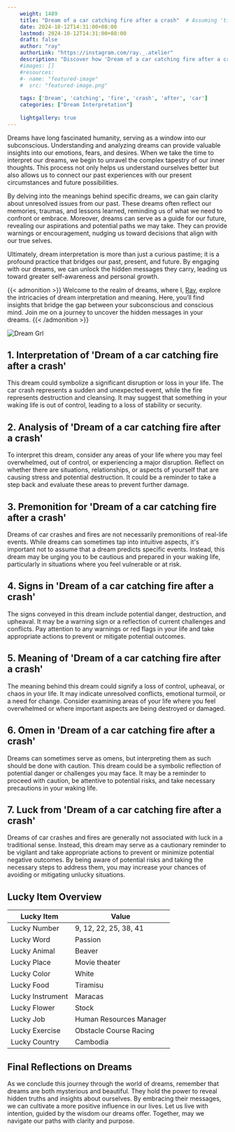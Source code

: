 ```yaml
---
    weight: 1489
    title: "Dream of a car catching fire after a crash"  # Assuming 'title' column exists
    date: 2024-10-12T14:31:00+08:00
    lastmod: 2024-10-12T14:31:00+08:00
    draft: false
    author: "ray"
    authorLink: "https://instagram.com/ray._.atelier"
    description: "Discover how 'Dream of a car catching fire after a crash' can interpret your future and uncover its significant meanings in your life."
    #images: []
    #resources:
    #- name: "featured-image"
    #  src: "featured-image.png"
    
    tags: ['Dream', 'catching', 'fire', 'crash', 'after', 'car']
    categories: ["Dream Interpretation"]
    
    lightgallery: true
---
```

    
Dreams have long fascinated humanity, serving as a window into our subconscious. Understanding and analyzing dreams can provide valuable insights into our emotions, fears, and desires. When we take the time to interpret our dreams, we begin to unravel the complex tapestry of our inner thoughts. This process not only helps us understand ourselves better but also allows us to connect our past experiences with our present circumstances and future possibilities.

By delving into the meanings behind specific dreams, we can gain clarity about unresolved issues from our past. These dreams often reflect our memories, traumas, and lessons learned, reminding us of what we need to confront or embrace. Moreover, dreams can serve as a guide for our future, revealing our aspirations and potential paths we may take. They can provide warnings or encouragement, nudging us toward decisions that align with our true selves.

Ultimately, dream interpretation is more than just a curious pastime; it is a profound practice that bridges our past, present, and future. By engaging with our dreams, we can unlock the hidden messages they carry, leading us toward greater self-awareness and personal growth.

{{< admonition >}}
Welcome to the realm of dreams, where I, [Ray](https://instagram.com/ray._.atelier), explore the intricacies of dream interpretation and meaning. Here, you’ll find insights that bridge the gap between your subconscious and conscious mind. Join me on a journey to uncover the hidden messages in your dreams.
{{< /admonition >}}

![Dream Grl](https://cdn.pixabay.com/photo/2017/11/02/03/35/gothic-2910057_1280.jpg "Dream Grl")

## 1. Interpretation of 'Dream of a car catching fire after a crash'
 This dream could symbolize a significant disruption or loss in your life. The car crash represents a sudden and unexpected event, while the fire represents destruction and cleansing. It may suggest that something in your waking life is out of control, leading to a loss of stability or security.

## 2. Analysis of 'Dream of a car catching fire after a crash'
 To interpret this dream, consider any areas of your life where you may feel overwhelmed, out of control, or experiencing a major disruption. Reflect on whether there are situations, relationships, or aspects of yourself that are causing stress and potential destruction. It could be a reminder to take a step back and evaluate these areas to prevent further damage.

## 3. Premonition for 'Dream of a car catching fire after a crash'
 Dreams of car crashes and fires are not necessarily premonitions of real-life events. While dreams can sometimes tap into intuitive aspects, it's important not to assume that a dream predicts specific events. Instead, this dream may be urging you to be cautious and prepared in your waking life, particularly in situations where you feel vulnerable or at risk.

## 4. Signs in 'Dream of a car catching fire after a crash'
 The signs conveyed in this dream include potential danger, destruction, and upheaval. It may be a warning sign or a reflection of current challenges and conflicts. Pay attention to any warnings or red flags in your life and take appropriate actions to prevent or mitigate potential outcomes.

## 5. Meaning of 'Dream of a car catching fire after a crash'
 The meaning behind this dream could signify a loss of control, upheaval, or chaos in your life. It may indicate unresolved conflicts, emotional turmoil, or a need for change. Consider examining areas of your life where you feel overwhelmed or where important aspects are being destroyed or damaged.

## 6. Omen in 'Dream of a car catching fire after a crash'
 Dreams can sometimes serve as omens, but interpreting them as such should be done with caution. This dream could be a symbolic reflection of potential danger or challenges you may face. It may be a reminder to proceed with caution, be attentive to potential risks, and take necessary precautions in your waking life.

## 7. Luck from 'Dream of a car catching fire after a crash'
 Dreams of car crashes and fires are generally not associated with luck in a traditional sense. Instead, this dream may serve as a cautionary reminder to be vigilant and take appropriate actions to prevent or minimize potential negative outcomes. By being aware of potential risks and taking the necessary steps to address them, you may increase your chances of avoiding or mitigating unlucky situations.

## Lucky Item Overview
| Lucky Item          | Value              |
|---------------|--------------------|
| Lucky Number        | 9, 12, 22, 25, 38, 41  |
| Lucky Word          | Passion |
| Lucky Animal        | Beaver |
| Lucky Place         | Movie theater     |
| Lucky Color         | White     |
| Lucky Food          | Tiramisu      |
| Lucky Instrument    | Maracas |
| Lucky Flower        | Stock    |
| Lucky Job           | Human Resources Manager       |
| Lucky Exercise      | Obstacle Course Racing  |
| Lucky Country       | Cambodia    |


##  Final Reflections on Dreams

As we conclude this journey through the world of dreams, remember that dreams are both mysterious and beautiful. They hold the power to reveal hidden truths and insights about ourselves. By embracing their messages, we can cultivate a more positive influence in our lives. Let us live with intention, guided by the wisdom our dreams offer. Together, may we navigate our paths with clarity and purpose.
